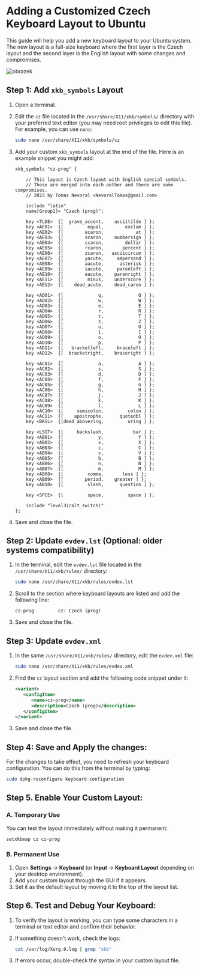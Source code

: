 # Adding a Customized Czech Keyboard Layout to Ubuntu

This guide will help you add a new keyboard layout to your Ubuntu system. The new layout is a full-size keyboard where the first layer is the Czech layout and the second layer is the English layout with some changes and compromises.

![obrazek](https://github.com/user-attachments/assets/1d1bb237-2703-41c5-95cb-965946b63d6c)

## Step 1: Add `xkb_symbols` Layout

1. Open a terminal.
2. Edit the `cz` file located in the `/usr/share/X11/xkb/symbols/` directory with your preferred text editor (you may need root privileges to edit this file). For example, you can use `nano`:

   ```bash
   sudo nano /usr/share/X11/xkb/symbols/cz
   ```

3. Add your custom `xkb_symbols` layout at the end of the file. Here is an example snippet you might add:

   ```plaintext
   xkb_symbols "cz-prog" {
   
       // This layout is Czech layout with English special symbols.
       // Those are merged into each oether and there are some compromises.
       // 2023 by Tomas Nevoral <NevoralTomas@gmail.com>
   
       include "latin"
       name[Group1]= "Czech (prog)";
   
       key <TLDE>  {[  grave_accent,    asciitilde ] };
       key <AE01>  {[         equal,        exclam ] };
       key <AE02>  {[        ecaron,            at ] };
       key <AE03>  {[        scaron,    numbersign ] };
       key <AE04>  {[        ccaron,        dollar ] };
       key <AE05>  {[        rcaron,       percent ] };
       key <AE06>  {[        zcaron,   asciicircum ] };
       key <AE07>  {[        yacute,     ampersand ] };
       key <AE08>  {[        aacute,      asterisk ] };
       key <AE09>  {[        iacute,     parenleft ] };
       key <AE10>  {[        eacute,    parenright ] };
       key <AE11>  {[         minus,    underscore ] };
       key <AE12>  {[    dead_acute,    dead_caron ] };
   
       key <AD01>  {[             q,             Q ] };
       key <AD02>  {[             w,             W ] };
       key <AD03>  {[             e,             E ] };
       key <AD04>  {[             r,             R ] };
       key <AD05>  {[             t,             T ] };
       key <AD06>  {[             z,             Z ] };
       key <AD07>  {[             u,             U ] };
       key <AD08>  {[             i,             I ] };
       key <AD09>  {[             o,             O ] };
       key <AD10>  {[             p,             P ] };
       key <AD11>  {[   bracketleft,     braceleft ] };
       key <AD12>  {[  bracketright,    braceright ] };
   
       key <AC01>  {[             a,             A ] };
       key <AC02>  {[             s,             S ] };
       key <AC03>  {[             d,             D ] };
       key <AC04>  {[             f,             F ] };
       key <AC05>  {[             g,             G ] };
       key <AC06>  {[             h,             H ] };
       key <AC07>  {[             j,             J ] };
       key <AC08>  {[             k,             K ] };
       key <AC09>  {[             l,             L ] };
       key <AC10>  {[     semicolon,         colon ] };
       key <AC11>  {[    apostrophe,      quotedbl ] };
       key <BKSL>  {[dead_abovering,         uring ] };
   
       key <LSGT>  {[     backslash,           bar ] };
       key <AB01>  {[             y,             Y ] };
       key <AB02>  {[             x,             X ] };
       key <AB03>  {[             c,             C ] };
       key <AB04>  {[             v,             V ] };
       key <AB05>  {[             b,             B ] };
       key <AB06>  {[             n,             N ] };
       key <AB07>  {[             m,             M ] };
       key <AB08>  {[         comma,   	   less ] };    
       key <AB09>  {[        period,   	greater ] };
       key <AB10>  {[         slash,      question ] };
   
       key <SPCE>  {[         space,         space ] };
   
       include "level3(ralt_switch)"
   };
   ```

4. Save and close the file.

## Step 2: Update `evdev.lst` (Optional: older systems compatibility)

1. In the terminal, edit the `evdev.lst` file located in the `/usr/share/X11/xkb/rules/` directory:

   ```bash
   sudo nano /usr/share/X11/xkb/rules/evdev.lst
   ```

2. Scroll to the section where keyboard layouts are listed and add the following line:

   ```plaintext
   cz-prog         cz: Czech (prog)
   ```

3. Save and close the file.

## Step 3: Update `evdev.xml`

1. In the same `/usr/share/X11/xkb/rules/` directory, edit the `evdev.xml` file:

   ```bash
   sudo nano /usr/share/X11/xkb/rules/evdev.xml
   ```

2. Find the `cz` layout section and add the following code snippet under it:

   ```xml
   <variant>
      <configItem>
         <name>cz-prog</name>
         <description>Czech (prog)</description>
      </configItem>
   </variant>
   ```

3. Save and close the file.

## Step 4: Save and Apply the changes:

For the changes to take effect, you need to refresh your keyboard configuration. You can do this from the terminal by typing:

```bash
sudo dpkg-reconfigure keyboard-configuration
```

## Step 5. Enable Your Custom Layout:

### A. Temporary Use
You can test the layout immediately without making it permanent:
```bash
setxkbmap cz cz-prog
```

### B. Permanent Use

1. Open **Settings** -> **Keyboard** (or **Input** -> **Keyboard Layout** depending on your desktop environment).
2. Add your custom layout through the GUI if it appears.
3. Set it as the default layout by moving it to the top of the layout list.



## Step 6. Test and Debug Your Keyboard:

1. To verify the layout is working, you can type some characters in a terminal or text editor and confirm their behavior.

2. If something doesn't work, check the logs:
   ```bash
   cat /var/log/Xorg.0.log | grep "xkb"
   ```

3. If errors occur, double-check the syntax in your custom layout file.
